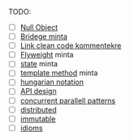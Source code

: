 TODO:
- [ ] [Null Object](patterns.md/#null-object)
- [ ] [Bridege minta](patterns.md/#bridge)
- [ ] [Link clean code kommentekre](refactoring.md/#comments)
- [ ] [Flyweight](patterns.md/#flyweight) minta
- [ ] [state](patterns.md/#state) minta
- [ ] [template method](patterns.md/#template-method) minta
- [ ] [hungarian notation](cleanCode.md/#kerüljük-a-névkódolást)
- [ ] [API design](APIDesign.md)
- [ ] [concurrent parallell patterns](concurrentParalell.md)
- [ ] [distributed](distributed.md)
- [ ] [immutable](immutable.md)
- [ ] [idioms](idioms.md)